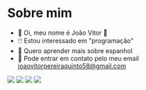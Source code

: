 # Sobre mim
-	:stars: Oi, meu nome é João Vitor	:stars:
- :computer_mouse:	 Estou interessado em "programação"
- :speech_balloon:	 Quero aprender mais sobre espanhol
- :envelope_with_arrow:	 Pode entrar em contato pelo meu email joaovitorpereiraquinto58@gmail.com

<!---
joaopereira58/joaopereira58 is a ✨ special ✨ repository because its `README.md` (this file) appears on your GitHub profile.
You can click the Preview link to take a look at your changes.
--->
![](https://img.shields.io/badge/Scratch-4D97FF?style=for-the-badge&logo=Scratch&logoColor=white)
![](https://img.shields.io/badge/JavaScript-323330?style=for-the-badge&logo=javascript&logoColor=F7DF1E)
<a href="https://instagram.com/_joaopereira5_" target="_blank"><img src="https://img.shields.io/badge/-Instagram-%23E4405F?style=for-the-badge&logo=instagram&logoColor=white" target="_blank"></a>
<a href = "mailto:coloque-o-seu-e-mail-aqui"><img src="https://img.shields.io/badge/Gmail-D14836?style=for-the-badge&logo=gmail&logoColor=white" target="_blank"></a>
